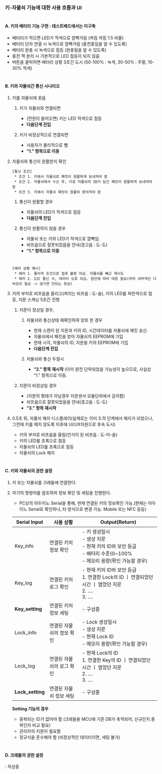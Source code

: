 ### 키-자물쇠 기능에 대한 사용 흐름과 UI
#
#### A. 키의 배터리 기능 구현 : 테스트베드에서는 미구축
- 배터리가 적으면 LED가 적색으로 깜빡거림 (켜짐 꺼짐 1:5 비율)
- 배터리 단자 연결 시 녹색으로 깜빡거림 (충전중임을 알 수 있도록)
- 배터리 완충 시 녹색으로 점등 (완충됨을 알 수 있도록)
- 충전 잭 분리 시 기본적으로 LED 점등이 되지 않음
- 버튼을 클릭하면 배터리 상황 3초간 도시 (50-100% : 녹색, 30-50% : 주황, 10-30% 적색)
#
#### B. 키와 자물쇠간 통신 시나리오
1. 키를 자물쇠에 꽂음
    1. 키가 자물쇠와 연결되면
        - (전원이 들어오면) 키는 LED 적색으로 점등
        - **다음단계 진입**   
           
    2. 키가 비정상적으로 연결되면
        - 사용자가 물리적으로 뺌 
        - **"1." 항목으로 이동**
               
2. 자물쇠와 통신이 원활한지 확인
    ```
    [통신 조건]
     * 조건 1. 키에서 자물쇠로 패킷이 원활하게 보내져야 함
     * 조건 2. 자물쇠에서 수신 후, 키로 자물쇠의 ID가 담긴 패킷이 원활하게 보내져야 함
     * 조건 3. 키에서 자물쇠 패킷이 원활히 받아져야 함   
    ```
    1. 통신이 원활할 경우
        - 자물쇠의 LED가 적색으로 점등
        - **다음단계 진입**   
          
    2. 통신이 원활하지 않을 경우
        - 자물쇠 또는 키의 LED가 적색으로 깜빡임.
        - 비프음으로 잘못되었음을 안내(경고음 : 도-도)
        - **"1." 항목으로 이동**   
       # 
    ```
    [에러 상황 예시]
     * 에러 1. 물리적 조건으로 접촉 불량 의심. 자물쇠를 빼고 재시도
     * 에러 2. I2C 통신 시, 데이터 오류 의심. 원인에 따라 대응 필요(아마 내부적인 디버깅이 필요 -> 생기면 안되는 현상) 
    ```
        
3. 키의 부저로 비프음을 울리고(켜지는 비프음 : 도-솔), 키의 LED를 파란색으로 점등, 지문 스캐닝 5초간 진행
    1. 지문이 정상일 경우,
        1. 자물쇠와 통신상태 재확인하여 양호 한 경우
            - 현재 스캔이 된 지문과 키의 ID, 시간데이터를 자물쇠에 패킷 송신. 
            - 자물쇠에서 패킷을 받아 자물쇠의 EEPROM에 기입
            - 현재 시각, 자물쇠의 ID, 지문을 키의 EEPROM에 기입
            - **다음단계 진입**
               
        3. 자물쇠와 통신 두절시
            - **"2." 항목 재시작** (이미 완전 단락되었을 가능성이 높으므로, 사실상 "1." 항목으로 이동.
               
    2. 지문이 비정상일 경우
        - (지문의 형태가 아닐경우 지문센서 모듈단위에서 감지함)
        - 비프음으로 잘못되었음을 안내(경고음 : 도-도)
        - **"3." 항목 재시작**

4. 0.5초 뒤, 자물쇠 해지 디스플레이(실제로는 이미 3.의 단계에서 해지가 되었으나, 그전에 키를 떼지 않도록 이후에 UI/UX차원으로 후속 도시)
    - 키의 부저로 비프음을 울림(인식이 된 비프음 : 도-미-솔)
    - 키의 LED를 초록으로 점등
    - 자물쇠의 LED를 초록으로 점등
    - 자물쇠의 Lock 해지
#
#### C. 키와 자물쇠의 권한 설정
1. 키 또는 자물쇠를 크래들에 연결한다. 
2. 하기의 명령어를 참조하여 정보 확인 및 세팅을 진행한다. 
     - PC상의 아두이노 Serial을 통해, 현재 연결된 키의 정보확인 가능.(현재는 아두이노 Serial로 확인하나, 타 방식으로 변경 가능. Mobile 또는 NFC 등등)
 
    | Serial Input 	|사용 상황| Output(Return) 	|
    |---	|---	|---|
    | Key_info 	|연결된 키의 정보 확인|  - 키 생성일시<br> - 생성 지문<br> - 현재 키의 ID와 보안 등급<br> - 배터리 수준(0~100%<br> - 메모리 용량(확인 가능할 경우)    |
    | Key_log 	|연결된 키의 로그 확인|  - 현재 키의 ID와 보안 등급<br> 1. 연결한 Lock의 ID ㅣ 연결되었던 시간 ㅣ 열었던 지문<br> 2. .... <br> 3. ....               |
    | **Key_setting** |연결된 키의 정보 세팅| - 구성중|
    | Lock_info 	|연결된 자물쇠의 정보 확인|  - Lock 생성일시<br> - 생성 지문<br> - 현재 Lock ID<br> - 메모리 용량(확인 가능할 경우)	    |
    | Lock_log    |연결된 자물쇠의 로그 확인|  - 현재 Lock의 ID<br> 1. 연결한 Key의 ID ㅣ 연결되었던 시간 ㅣ 열었던 지문<br> 2. .... <br> 3. ....  |
    | **Lock_setting**|연결된 자물쇠 정보 세팅| - 구성중|
    
    **Setting 기능의 경우**
     - 중복되는 ID가 없어야 함 (크래들용 MCU에 기존 DB가 축적되어, 신규인지 중복인지 비교 필요)
     - 관리자의 지문이 필요함
     - 정규식을 준수해야 함 (비정상적인 데이터이면, 세팅 불가)


#
#### D. 크래들의  권한 설정
 : 작성중
